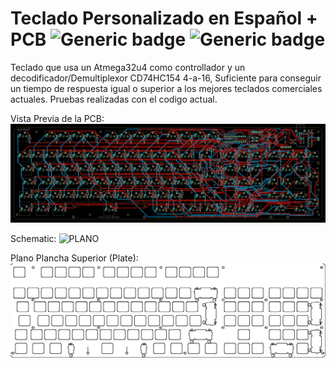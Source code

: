 # Teclado Personalizado en Español + PCB ![Generic badge](https://img.shields.io/badge/Version-1.0-brightgreen.svg) ![Generic badge](https://img.shields.io/github/last-commit/Electroner/Teclado)

Teclado que usa un Atmega32u4 como controllador y un decodificador/Demultiplexor CD74HC154 4-a-16, Suficiente para conseguir un tiempo de respuesta igual o superior a los mejores teclados comerciales actuales. Pruebas realizadas con el codigo actual.

Vista Previa de la PCB:
![PLANO](https://github.com/Electroner/Teclado/blob/main/PCB/Board.png)

Schematic:
![PLANO](https://github.com/Electroner/Teclado/blob/main/PCB/Schematic.png)

Plano Plancha Superior (Plate):
![PLANO](https://github.com/Electroner/Teclado/blob/main/Planos/Planos%20Plancha/Plancha.png)
